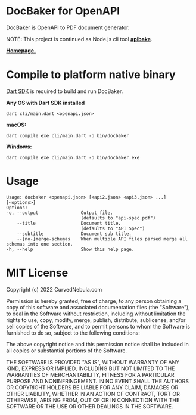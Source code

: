 #  DocBaker for OpenAPI

DocBaker is OpenAPI to PDF document generator.

NOTE: This project is continued as Node.js cli tool **[apibake](https://www.npmjs.com/package/apibake)**.

**[Homepage.](https://curvednebula.com/docbaker/)**

# Compile to platform native binary

[Dart SDK](https://dart.dev/) is required to build and run DocBaker.

**Any OS with Dart SDK installed**
```
dart cli/main.dart <openapi.json>
```

**macOS:**
```
dart compile exe cli/main.dart -o bin/docbaker
```

**Windows:**
```
dart compile exe cli/main.dart -o bin/docbaker.exe
```

# Usage
```
Usage: docbaker <openapi.json> [<api2.json> <api3.json> ...] [<options>]
Options:
-o, --output                Output file.
                            (defaults to "api-spec.pdf")
    --title                 Document title.
                            (defaults to "API Spec")
    --subtitle              Document sub title.
    --[no-]merge-schemas    When multiple API files parsed merge all schemas into one section.
-h, --help                  Show this help page.
```

# MIT License

Copyright (c) 2022 CurvedNebula.com

Permission is hereby granted, free of charge, to any person obtaining a copy
of this software and associated documentation files (the "Software"), to deal
in the Software without restriction, including without limitation the rights
to use, copy, modify, merge, publish, distribute, sublicense, and/or sell
copies of the Software, and to permit persons to whom the Software is
furnished to do so, subject to the following conditions:

The above copyright notice and this permission notice shall be included in all
copies or substantial portions of the Software.

THE SOFTWARE IS PROVIDED "AS IS", WITHOUT WARRANTY OF ANY KIND, EXPRESS OR
IMPLIED, INCLUDING BUT NOT LIMITED TO THE WARRANTIES OF MERCHANTABILITY,
FITNESS FOR A PARTICULAR PURPOSE AND NONINFRINGEMENT. IN NO EVENT SHALL THE
AUTHORS OR COPYRIGHT HOLDERS BE LIABLE FOR ANY CLAIM, DAMAGES OR OTHER
LIABILITY, WHETHER IN AN ACTION OF CONTRACT, TORT OR OTHERWISE, ARISING FROM,
OUT OF OR IN CONNECTION WITH THE SOFTWARE OR THE USE OR OTHER DEALINGS IN THE
SOFTWARE.
